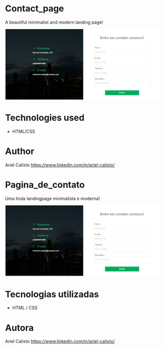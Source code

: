# Contact_page
A beautiful minimalist and modern landing page!

![Contato](https://github.com/arielklxto/Pagina_de_contato/blob/main/img/pagina_de_contato.png)

# Technologies used
- HTML/CSS
  
# Author
Ariel Calixto
https://www.linkedin.com/in/ariel-calixto/

# Pagina_de_contato
Uma linda landingpage minimalista e moderna!

![Contato](https://github.com/arielklxto/Pagina_de_contato/blob/main/img/pagina_de_contato.png)

# Tecnologias utilizadas
- HTML / CSS
  
# Autora
Ariel Calixto
https://www.linkedin.com/in/ariel-calixto/
